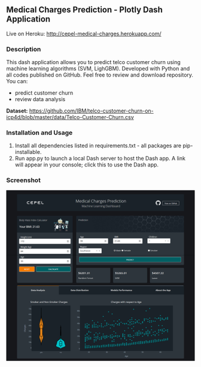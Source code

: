 ## Medical Charges Prediction - Plotly Dash Application
Live on Heroku: http://cepel-medical-charges.herokuapp.com/ </br>

### Description
This dash application allows you to predict telco customer churn using machine learning algorithms (SVM, LighGBM). Developed with Python and all codes published on GitHub. Feel free to review and download repository. You can:
- predict customer churn
- review data analysis

**Dataset:** https://github.com/IBM/telco-customer-churn-on-icp4d/blob/master/data/Telco-Customer-Churn.csv

### Installation and Usage
1. Install all dependencies listed in requirements.txt - all packages are pip-installable.
2. Run app.py to launch a local Dash server to host the Dash app. A link will appear in your console; click this to use the Dash app.

### Screenshot
<img src="screenshots/demo.png" alt="screenshot" width="800"/>

